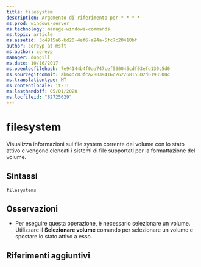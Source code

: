 ```yaml
---
title: filesystem
description: Argomento di riferimento per * * * *-
ms.prod: windows-server
ms.technology: manage-windows-commands
ms.topic: article
ms.assetid: 3c4915a6-bd20-4af6-a94a-5fc7c20410bf
author: coreyp-at-msft
ms.author: coreyp
manager: dongill
ms.date: 10/16/2017
ms.openlocfilehash: 7e94144b4f0aa747cef560045cdf03efd130c5d0
ms.sourcegitcommit: ab64dc83fca28039416c26226815502d0193500c
ms.translationtype: MT
ms.contentlocale: it-IT
ms.lasthandoff: 05/01/2020
ms.locfileid: "82725629"
---
```

# <a name="filesystems"></a>filesystem



Visualizza informazioni sul file system corrente del volume con lo stato attivo e vengono elencati i sistemi di file supportati per la formattazione del volume.

## <a name="syntax"></a>Sintassi

```
filesystems
```

## <a name="remarks"></a>Osservazioni

-   Per eseguire questa operazione, è necessario selezionare un volume. Utilizzare il **Selezionare volume** comando per selezionare un volume e spostare lo stato attivo a esso.

## <a name="additional-references"></a>Riferimenti aggiuntivi

